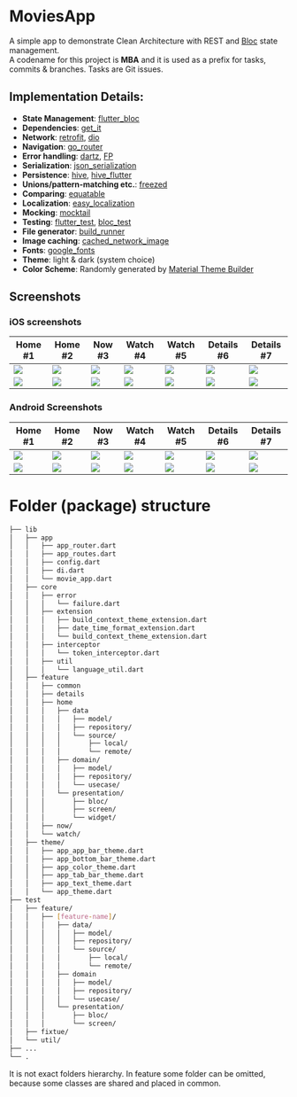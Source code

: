 # MoviesApp

A simple app to demonstrate Clean Architecture with REST and [Bloc](https://bloclibrary.dev/) state management.\
A codename for this project is **MBA** and it is used as a prefix for tasks, commits & branches. Tasks are Git issues.

## Implementation Details:

- **State Management**: [flutter_bloc](https://pub.dev/packages/flutter_bloc)
- **Dependencies**: [get_it](https://pub.dev/packages/get_it)
- **Network**: [retrofit](https://pub.dev/packages/retrofit), [dio](https://pub.dev/packages/dio)
- **Navigation**: [go_router](https://pub.dev/packages/go_router)
- **Error handling**: [dartz](https://pub.dev/packages/dartz), [FP](https://medium.com/nerd-for-tech/better-error-handling-with-either-type-in-dart-b91bef20d716)
- **Serialization**: [json_serialization](https://pub.dev/packages/json_serialization)
- **Persistence**: [hive](https://pub.dev/packages/hive), [hive_flutter](https://pub.dev/packages/hive_flutter)
- **Unions/pattern-matching etc.**: [freezed](https://pub.dev/packages/freezed)
- **Comparing**: [equatable](https://pub.dev/packages/equatable)
- **Localization**: [easy_localization](https://pub.dev/packages/easy_localization)
- **Mocking**: [mocktail](https://pub.dev/packages/mocktail)
- **Testing**: [flutter_test](https://api.flutter.dev/flutter/flutter_test/flutter_test-library.html), [bloc_test](https://pub.dev/packages/bloc_test)
- **File generator**: [build_runner](https://pub.dev/packages/build_runner)
- **Image caching**: [cached_network_image](https://pub.dev/packages/cached_network_image)
- **Fonts**: [google_fonts](https://pub.dev/packages/google_fonts)
- **Theme**: light & dark (system choice)
- **Color Scheme**: Randomly generated by [Material Theme Builder](https://m3.material.io/theme-builder#/custom)

## Screenshots
### iOS screenshots
| Home #1 | Home #2 | Now #3  | Watch #4 | Watch #5 | Details #6 | Details #7 |
|---------|---------|---------|----------|----------|------------|------------|
| ![][31] | ![][32] | ![][33] | ![][34]  | ![][35]  | ![][36]    | ![][37]    |
| ![][41] | ![][42] | ![][43] | ![][44]  | ![][45]  | ![][46]    | ![][47]    |

### Android Screenshots
| Home #1 | Home #2 | Now #3  | Watch #4 | Watch #5 | Details #6 | Details #7 |
|---------|---------|---------|----------|----------|------------|------------|
| ![][11] | ![][12] | ![][13] | ![][14]  | ![][15]  | ![][16]    | ![][17]    |
| ![][11] | ![][12] | ![][13] | ![][24]  | ![][25]  | ![][26]    | ![][27]    |


# Folder (package) structure
```bash
├── lib
│   ├── app
│   │   ├── app_router.dart
│   │   ├── app_routes.dart
│   │   ├── config.dart
│   │   ├── di.dart
│   │   └── movie_app.dart
│   ├── core
│   │   ├── error
│   │   │   └── failure.dart
│   │   ├── extension
│   │   │   ├── build_context_theme_extension.dart
│   │   │   ├── date_time_format_extension.dart
│   │   │   └── build_context_theme_extension.dart
│   │   ├── interceptor
│   │   │   └── token_interceptor.dart
│   │   ├── util
│   │   │   └── language_util.dart
│   ├── feature
│   │   ├── common
│   │   ├── details
│   │   ├── home
│   │   │   ├── data
│   │   │   │   ├── model/
│   │   │   │   ├── repository/
│   │   │   │   └── source/
│   │   │   │       ├── local/
│   │   │   │       └── remote/
│   │   │   ├── domain/
│   │   │   │   ├── model/
│   │   │   │   ├── repository/
│   │   │   │   └── usecase/
│   │   │   └── presentation/
│   │   │       ├── bloc/
│   │   │       ├── screen/
│   │   │       └── widget/
│   │   ├── now/
│   │   └── watch/
│   ├── theme/
│   │   ├── app_app_bar_theme.dart
│   │   ├── app_bottom_bar_theme.dart
│   │   ├── app_color_theme.dart
│   │   ├── app_tab_bar_theme.dart
│   │   ├── app_text_theme.dart
│   │   └── app_theme.dart
├── test
│   ├── feature/
│   │   ├── [feature-name]/
│   │   │   ├── data/
│   │   │   │   ├── model/
│   │   │   │   ├── repository/
│   │   │   │   └── source/
│   │   │   │       ├── local/
│   │   │   │       └── remote/
│   │   │   ├── domain
│   │   │   │   ├── model/
│   │   │   │   ├── repository/
│   │   │   │   └── usecase/
│   │   │   └── presentation/
│   │   │       ├── bloc/
│   │   │       └── screen/
│   ├── fixtue/
│   └── util/
├── ...
└── .
```
It is not exact folders hierarchy. In feature some folder can be omitted, because some classes are shared and placed in common.


[11]: screenshots/android/light/android-light-01_home.png
[12]: screenshots/android/light/android-light-02_home.png
[13]: screenshots/android/light/android-light-03_now.png
[14]: screenshots/android/light/android-light-04_watch.png
[15]: screenshots/android/light/android-light-05_watch.png
[16]: screenshots/android/light/android-light-06_details.png
[17]: screenshots/android/light/android-light-07_details.png

[21]: screenshots/android/dark/android-dark-01_home.png
[22]: screenshots/android/dark/android-dark-02_home.png
[23]: screenshots/android/dark/android-dark-03_now.png
[24]: screenshots/android/dark/android-dark-04_watch.png
[25]: screenshots/android/dark/android-dark-05_watch.png
[26]: screenshots/android/dark/android-dark-06_details.png
[27]: screenshots/android/dark/android-dark-07_details.png

[31]: screenshots/ios/light/ios-light-01_home.png
[32]: screenshots/ios/light/ios-light-02_home.png
[33]: screenshots/ios/light/ios-light-03_now.png
[34]: screenshots/ios/light/ios-light-04_watch.png
[35]: screenshots/ios/light/ios-light-05_watch.png
[36]: screenshots/ios/light/ios-light-06_details.png
[37]: screenshots/ios/light/ios-light-07_details.png

[41]: screenshots/ios/dark/ios-dark-01_home.png
[42]: screenshots/ios/dark/ios-dark-02_home.png
[43]: screenshots/ios/dark/ios-dark-03_now.png
[44]: screenshots/ios/dark/ios-dark-04_watch.png
[45]: screenshots/ios/dark/ios-dark-05_watch.png
[46]: screenshots/ios/dark/ios-dark-06_details.png
[47]: screenshots/ios/dark/ios-dark-07_details.png